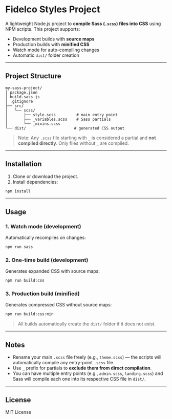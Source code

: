 # Fidelco Styles Project

A lightweight Node.js project to **compile Sass (`.scss`) files into CSS** using NPM scripts. This project supports:

- Development builds with **source maps**  
- Production builds with **minified CSS**  
- Watch mode for auto-compiling changes  
- Automatic `dist/` folder creation  

---

## Project Structure

```
my-sass-project/
│ package.json
│ build-sass.js
│ .gitignore
├── src/
│   └── scss/
│       ├── style.scss         # main entry point
│       ├── _variables.scss    # Sass partials
│       └── _mixins.scss
└── dist/                     # generated CSS output
```

> Note: Any `.scss` file starting with `_` is considered a partial and **not compiled directly**. Only files without `_` are compiled.

---

## Installation

1. Clone or download the project.
2. Install dependencies:

```bash
npm install
```

---

## Usage

### 1. Watch mode (development)
Automatically recompiles on changes:

```bash
npm run sass
```

### 2. One-time build (development)
Generates expanded CSS with source maps:

```bash
npm run build:css
```

### 3. Production build (minified)
Generates compressed CSS without source maps:

```bash
npm run build:css:min
```

> All builds automatically create the `dist/` folder if it does not exist.

---

## Notes

- Rename your main `.scss` file freely (e.g., `theme.scss`) — the scripts will automatically compile any entry-point `.scss` file.
- Use `_` prefix for partials to **exclude them from direct compilation**.
- You can have multiple entry points (e.g., `admin.scss`, `landing.scss`) and Sass will compile each one into its respective CSS file in `dist/`.

---

## License

MIT License